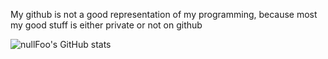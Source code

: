 My github is not a good representation of my programming, because most my good stuff is either private or not on github

![nullFoo's GitHub stats](https://github-readme-stats.vercel.app/api?username=nullFoo&show_icons=true&theme=onedark)
